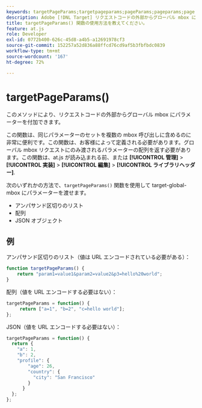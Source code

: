 ```yaml
---
keywords: targetPageParams;targetpageparams;pageParams;pageparams;page params;ページパラメーター;at.js;関数
description: Adobe [!DNL Target] リクエストコードの外部からグローバル mbox にパラメーターを付加する at.js JavaScript ライブラリ。
title: targetPageParams() 関数の使用方法を教えてください。
feature: at.js
role: Developer
exl-id: 0772b400-626c-45d8-a4b5-a12691978cf3
source-git-commit: 152257a52d836a88ffcd76cd9af5b3fbfbdc0839
workflow-type: tm+mt
source-wordcount: '167'
ht-degree: 72%

---
```


# targetPageParams()

このメソッドにより、リクエストコードの外部からグローバル mbox にパラメーターを付加できます。

この関数は、同じパラメーターのセットを複数の mbox 呼び出しに含めるのに非常に便利です。この関数は、お客様によって定義される必要があります。グローバル mbox リクエストにのみ渡されるパラメーターの配列を返す必要があります。この関数は、at.js が読み込まれる前、または **[!UICONTROL 管理]** > **[!UICONTROL 実装]** > **[!UICONTROL 編集]** > **[!UICONTROL ライブラリヘッダー]**.

次のいずれかの方法で、`targetPageParams()` 関数を使用して target-global-mbox にパラメーターを渡せます。

* アンパサンド区切りのリスト
* 配列
* JSON オブジェクト

## 例

アンパサンド区切りのリスト（値は URL エンコードされている必要がある）：

```javascript
function targetPageParams() { 
    return "param1=value1&param2=value2&p3=hello%20world"; 
}
```

配列（値を URL エンコードする必要はない）：

```javascript
targetPageParams = function() { 
     return ["a=1", "b=2", "c=hello world"]; 
};
```

JSON（値を URL エンコードする必要はない）：

```javascript
targetPageParams = function() { 
  return { 
    "a": 1, 
    "b": 2, 
    "profile": { 
        "age": 26, 
        "country": { 
          "city": "San Francisco" 
        } 
      } 
  }; 
};
```
